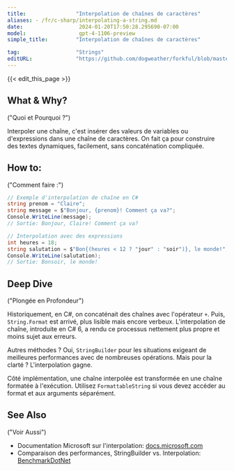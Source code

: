 ```yaml
---
title:                "Interpolation de chaînes de caractères"
aliases: - /fr/c-sharp/interpolating-a-string.md
date:                  2024-01-20T17:50:28.295690-07:00
model:                 gpt-4-1106-preview
simple_title:         "Interpolation de chaînes de caractères"

tag:                  "Strings"
editURL:              "https://github.com/dogweather/forkful/blob/master/content/fr/c-sharp/interpolating-a-string.md"
---
```


{{< edit_this_page >}}

## What & Why?
("Quoi et Pourquoi ?")

Interpoler une chaîne, c'est insérer des valeurs de variables ou d'expressions dans une chaîne de caractères. On fait ça pour construire des textes dynamiques, facilement, sans concaténation compliquée.

## How to:
("Comment faire :")

```C#
// Exemple d'interpolation de chaîne en C#
string prenom = "Claire";
string message = $"Bonjour, {prenom}! Comment ça va?";
Console.WriteLine(message);
// Sortie: Bonjour, Claire! Comment ça va?
```

```C#
// Interpolation avec des expressions
int heures = 18;
string salutation = $"Bon{(heures < 12 ? "jour" : "soir")}, le monde!";
Console.WriteLine(salutation);
// Sortie: Bonsoir, le monde!
```

## Deep Dive
("Plongée en Profondeur")

Historiquement, en C#, on concaténait des chaînes avec l'opérateur `+`. Puis, `String.Format` est arrivé, plus lisible mais encore verbeux. L'interpolation de chaîne, introduite en C# 6, a rendu ce processus nettement plus propre et moins sujet aux erreurs.

Autres méthodes ? Oui, `StringBuilder` pour les situations exigeant de meilleures performances avec de nombreuses opérations. Mais pour la clarté ? L'interpolation gagne.

Côté implémentation, une chaîne interpolée est transformée en une chaîne formatée à l'exécution. Utilisez `FormattableString` si vous devez accéder au format et aux arguments séparément.

## See Also
("Voir Aussi")

- Documentation Microsoft sur l'interpolation: [docs.microsoft.com](https://docs.microsoft.com/fr-fr/dotnet/csharp/language-reference/tokens/interpolated)
- Comparaison des performances, StringBuilder vs. Interpolation: [BenchmarkDotNet](https://benchmarkdotnet.org)
